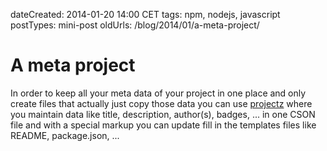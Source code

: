 dateCreated: 2014-01-20 14:00 CET
tags: npm, nodejs, javascript
postTypes: mini-post
oldUrls: /blog/2014/01/a-meta-project/

# A meta project

In order to keep all your meta data of your project in one place
and only create files that actually just copy those data
you can use [projectz](https://github.com/bevry/projectz)
where you maintain data like title, description, author(s), badges, ...
in one CSON file and with a special markup you can update
fill in the templates files like README, package.json, ...
